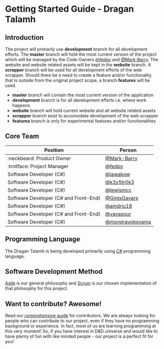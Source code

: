# Getting Started Guide - Dragan Talamh

## Introduction
The project will primarily use **development** branch for all development efforts. The **master** branch will hold the most current version of the project which will be managed by the Code Owners [@fedpy](https://github.com/fedpy/) and [@Mark-Barry](https://github.com/Mark-Barry). The website and website related assets will be kept in the **website** branch. A **scrapper** branch will be used for all development efforts of the web scrapper. Should there be a need to create a feature and/or functionality that is outside from the original project scope, a branch **features** will be used.

- **master** branch will contain the most current version of the application
- **development** branch is for all development efforts i.e. where work happens
- **website** branch will hold current website and all website related assets
- **scrapper** branch exist to accomodate development of the web scrapper
- **features** branch is only for experimental features and/or functionalities

## Core Team

Position | Person
------------ | -------------
:neckbeard: Product Owner | [@Mark-Barry](https://github.com/Mark-Barry)
:trollface: Project Manager | [@fedpy](https://github.com/fedpy)
Software Developer (C#) | [@jawakow](https://github.com/jawakow)
Software Developer (C#) | [@k3y5tr0k3](https://github.com/k3y5tr0k3)
Software Developer (C#) | [@lewismcc](https://github.com/lewismcc)
Software Developer (C# and Front-End) | [@GintsGavars](https://github.com/GintsGavars)
Software Developer (C#) | [@aindriu18](https://github.com/aindriu18)
Software Developer (C# and Front-End) | [@vavasour](https://github.com/vavasour)
Software Developer (C#) | [@moreirayokoyama](https://github.com/moreirayokoyama)

## Programming Language
The Dragan Talamh is being developed primarily using [C#](https://docs.microsoft.com/en-us/dotnet/csharp/getting-started/) programming language.

## Software Development Method
[Agile](https://agilemanifesto.org/) is our general philosophy and [Scrum](http://www.scrummanifesto.org/) is our chosen implementation of that philosophy for this project.

## Want to contribute? Awesome!
Read our [comprehensive guide](https://github.com/fedpy/DraganTalamh/blob/master/docs/CONTRIBUTING.md) for contributors. We are always looking for people who can contribute to our project, even if they have no programming background or experience. In fact, most of us are learning programming at this very moment! So, if you have interest in D&D universe and would like to have plenty of fun with like minded people - our project is a perfect fit for you!
